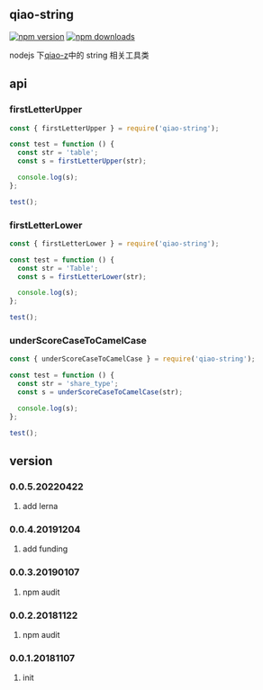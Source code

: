 ## qiao-string

[![npm version](https://img.shields.io/npm/v/qiao-string.svg?style=flat-square)](https://www.npmjs.org/package/qiao-string)
[![npm downloads](https://img.shields.io/npm/dm/qiao-string.svg?style=flat-square)](https://npm-stat.com/charts.html?package=qiao-string)

nodejs 下[qiao-z](https://code.insistime.com/qiao-z#/)中的 string 相关工具类

## api

### firstLetterUpper

```javascript
const { firstLetterUpper } = require('qiao-string');

const test = function () {
  const str = 'table';
  const s = firstLetterUpper(str);

  console.log(s);
};

test();
```

### firstLetterLower

```javascript
const { firstLetterLower } = require('qiao-string');

const test = function () {
  const str = 'Table';
  const s = firstLetterLower(str);

  console.log(s);
};

test();
```

### underScoreCaseToCamelCase

```javascript
const { underScoreCaseToCamelCase } = require('qiao-string');

const test = function () {
  const str = 'share_type';
  const s = underScoreCaseToCamelCase(str);

  console.log(s);
};

test();
```

## version

### 0.0.5.20220422

1. add lerna

### 0.0.4.20191204

1. add funding

### 0.0.3.20190107

1. npm audit

### 0.0.2.20181122

1. npm audit

### 0.0.1.20181107

1. init
